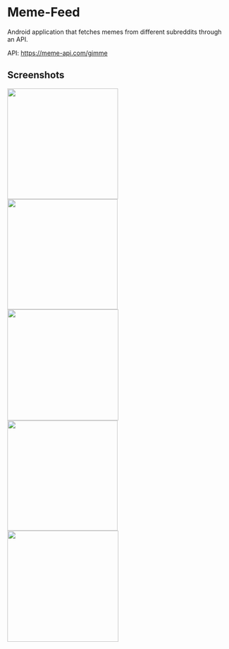 
# Meme-Feed

Android application that fetches memes from different subreddits through an API.

API: https://meme-api.com/gimme


## Screenshots

<img src="https://github.com/vkukretiwork/Meme-Feed/assets/81283669/bf6590de-443f-40f2-bdfc-2f5d91136f30" width="251">  
<img src="https://github.com/vkukretiwork/Meme-Feed/assets/81283669/ce035595-51bf-4c78-98da-d09eeb238f1e" width="250">
<img src="https://github.com/vkukretiwork/Meme-Feed/assets/81283669/6cb99ef6-44c8-4178-ac8c-673c0e9a601a" width="252">
<img src="https://github.com/vkukretiwork/Meme-Feed/assets/81283669/3baf0692-9627-4d1e-99bb-65ae10a2444c" width="250">
<img src="https://github.com/vkukretiwork/Meme-Feed/assets/81283669/4494a772-30a6-4b66-87a4-b0df459ac345" width="252">

